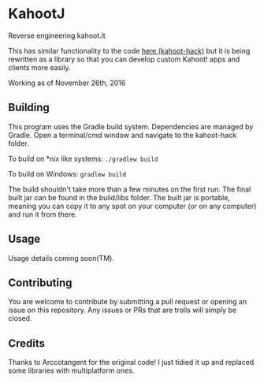 # KahootJ

Reverse engineering kahoot.it

This has similar functionality to the code [here (kahoot-hack)](https://github.com/Arccotangent/kahoot-hack) but it is being rewritten as a library so that you can develop custom Kahoot! apps and clients more easily.

Working as of November 26th, 2016

## Building

This program uses the Gradle build system. Dependencies are managed by Gradle. Open a terminal/cmd window and navigate to the kahoot-hack folder.

To build on \*nix like systems: `./gradlew build`

To build on Windows: `gradlew build`

The build shouldn't take more than a few minutes on the first run. The final built jar can be found in the build/libs folder. The built jar is portable, meaning you can copy it to any spot on your computer (or on any computer) and run it from there.

## Usage

Usage details coming soon(TM).

## Contributing

You are welcome to contribute by submitting a pull request or opening an issue on this repository. Any issues or PRs that are trolls will simply be closed.

## Credits

Thanks to Arccotangent for the original code! I just tidied it up and replaced some libraries with multiplatform ones.
